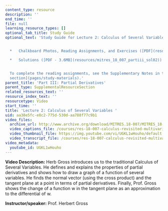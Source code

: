 ```yaml
---
content_type: resource
description: ''
end_time: ''
file: null
learning_resource_types: []
optional_tab_title: Study Guide
optional_text: 'Study Guide for Lecture 2: Calculus of Several Variables


  *   Chalkboard Photos, Reading Assignments, and Exercises ([PDF](resources/mitres_18_007_partiii_lec02))

  *   Solutions ([PDF - 3.6MB](resources/mitres_18_007_partiii_sol02))


  To complete the reading assignments, see the Supplementary Notes in the [Study Materials
  section](pages/study-materials).'
parent_title: 'Part III: Partial Derivatives'
parent_type: SupplementalResourceSection
related_resources_text: ''
resource_index_text: ''
resourcetype: Video
start_time: ''
title: 'Lecture 2: Calculus of Several Variables '
uid: aa38e5fc-e8c2-775d-530d-aa788f77c9b1
video_files:
  archive_url: http://www.archive.org/download/MITRES.18-007/MITRES_18-007_Part3_lec2_300k.mp4
  video_captions_file: /courses/res-18-007-calculus-revisited-multivariable-calculus-fall-2011/b234c400ec0a5ac094bb2cee735ddf76_UGKL1wHouho.vtt
  video_thumbnail_file: https://img.youtube.com/vi/UGKL1wHouho/default.jpg
  video_transcript_file: /courses/res-18-007-calculus-revisited-multivariable-calculus-fall-2011/1a13cb7b9467c988c38dbf472d4af7e4_UGKL1wHouho.pdf
video_metadata:
  youtube_id: UGKL1wHouho
---
```


**Video Description:** Herb Gross introduces us to the traditional Calculus of Several Variables. He defines and explains the properties of partial derivatives and shows how to draw a graph of a function of several variables. He finds the normal vector (using the cross product) and the tangent plane at a point in terms of partial derivatives. Finally, Prof. Gross shows the change of a function w in the tangent plane as an approximation to the differential of w.

**Instructor/speaker:** Prof. Herbert Gross
